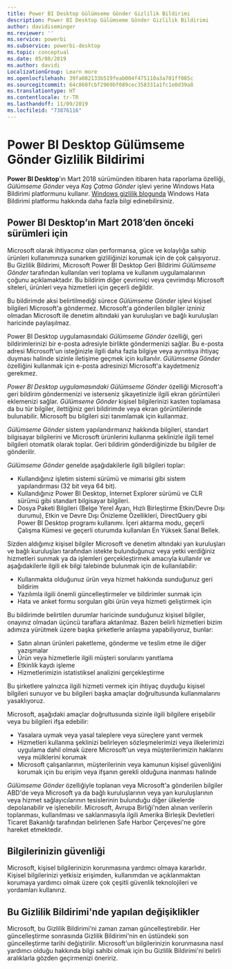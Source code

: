 ```yaml
---
title: Power BI Desktop Gülümseme Gönder Gizlilik Bildirimi
description: Power BI Desktop Gülümseme Gönder Gizlilik Bildirimi
author: davidiseminger
ms.reviewer: ''
ms.service: powerbi
ms.subservice: powerbi-desktop
ms.topic: conceptual
ms.date: 05/08/2019
ms.author: davidi
LocalizationGroup: Learn more
ms.openlocfilehash: 39fa082133b519feab004f475110a3a701ff085c
ms.sourcegitcommit: 64c860fcbf2969bf089cec358331a1fc1e0d39a8
ms.translationtype: HT
ms.contentlocale: tr-TR
ms.lasthandoff: 11/09/2019
ms.locfileid: "73876116"
---
```

# <a name="power-bi-desktop-send-a-smile-privacy-statement"></a>Power BI Desktop Gülümseme Gönder Gizlilik Bildirimi

**Power BI Desktop**’ın Mart 2018 sürümünden itibaren hata raporlama özelliği, *Gülümseme Gönder* veya *Kaş Çatma Gönder* işlevi yerine Windows Hata Bildirimi platformunu kullanır. [Windows gizlilik blogunda](https://blogs.windows.com/windowsexperience/2018/01/24/microsoft-introduces-new-privacy-tools-ahead-of-data-privacy-day/) Windows Hata Bildirimi platformu hakkında daha fazla bilgi edinebilirsiniz. 

## <a name="for-versions-of-power-bi-desktop-prior-to-march-2018"></a>Power BI Desktop’ın Mart 2018’den önceki sürümleri için

Microsoft olarak ihtiyacınız olan performansa, güce ve kolaylığa sahip ürünleri kullanımınıza sunarken gizliliğinizi korumak için de çok çalışıyoruz. Bu Gizlilik Bildirimi, Microsoft Power BI Desktop Geri Bildirimi *Gülümseme Gönder* tarafından kullanılan veri toplama ve kullanım uygulamalarının çoğunu açıklamaktadır. Bu bildirim diğer çevrimiçi veya çevrimdışı Microsoft siteleri, ürünleri veya hizmetleri için geçerli değildir.

Bu bildirimde aksi belirtilmediği sürece *Gülümseme Gönder* işlevi kişisel bilgileri Microsoft'a göndermez. Microsoft'a gönderilen bilgiler izniniz olmadan Microsoft ile denetim altındaki yan kuruluşları ve bağlı kuruluşları haricinde paylaşılmaz.

Power BI Desktop uygulamasındaki *Gülümseme Gönder* özelliği, geri bildirimlerinizi bir e-posta adresiyle birlikte göndermenizi sağlar. Bu e-posta adresi Microsoft'un isteğinizle ilgili daha fazla bilgiye veya ayrıntıya ihtiyaç duyması halinde sizinle iletişime geçmek için kullanılır. *Gülümseme Gönder* özelliğini kullanmak için e-posta adresinizi Microsoft'a kaydetmeniz gerekmez.

*Power BI Desktop uygulamasındaki Gülümseme Gönder* özelliği Microsoft'a geri bildirim göndermenizi ve isterseniz şikayetinizle ilgili ekran görüntüleri eklemenizi sağlar. *Gülümseme Gönder* kişisel bilgilerinizi kasten toplamasa da bu tür bilgiler, ilettiğiniz geri bildirimde veya ekran görüntülerinde bulunabilir. Microsoft bu bilgileri sizi tanımlamak için kullanmaz.

*Gülümseme Gönder* sistem yapılandırmanız hakkında bilgileri, standart bilgisayar bilgilerini ve Microsoft ürünlerini kullanma şeklinizle ilgili temel bilgileri otomatik olarak toplar. Geri bildirim gönderdiğinizde bu bilgiler de gönderilir.

*Gülümseme Gönder* genelde aşağıdakilerle ilgili bilgileri toplar:

* Kullandığınız işletim sistemi sürümü ve mimarisi gibi sistem yapılandırması (32 bit veya 64 bit).
* Kullandığınız Power BI Desktop, Internet Explorer sürümü ve CLR sürümü gibi standart bilgisayar bilgileri.
* Dosya Paketi Bilgileri (Belge Yerel Ayarı, Hızlı Birleştirme Etkin/Devre Dışı durumu), Etkin ve Devre Dışı Önizleme Özellikleri, DirectQuery gibi Power BI Desktop programı kullanımı. İçeri aktarma modu, geçerli Çalışma Kümesi ve geçerli oturumda kullanılan En Yüksek Sanal Bellek.

Sizden aldığımız kişisel bilgiler Microsoft ve denetim altındaki yan kuruluşları ve bağlı kuruluşları tarafından istekte bulunduğunuz veya yetki verdiğiniz hizmetleri sunmak ya da işlemleri gerçekleştirmek amacıyla kullanılır ve aşağıdakilerle ilgili ek bilgi talebinde bulunmak için de kullanılabilir:

* Kullanmakta olduğunuz ürün veya hizmet hakkında sunduğunuz geri bildirim
* Yazılımla ilgili önemli güncelleştirmeler ve bildirimler sunmak için
* Hata ve anket formu sorguları gibi ürün veya hizmeti geliştirmek için

Bu bildirimde belirtilen durumlar haricinde sunduğunuz kişisel bilgiler, onayınız olmadan üçüncü taraflara aktarılmaz. Bazen belirli hizmetleri bizim adımıza yürütmek üzere başka şirketlerle anlaşma yapabiliyoruz, bunlar:

* Satın alınan ürünleri paketleme, gönderme ve teslim etme ile diğer yazışmalar
* Ürün veya hizmetlerle ilgili müşteri sorularını yanıtlama
* Etkinlik kaydı işleme
* Hizmetlerimizin istatistiksel analizini gerçekleştirme

Bu şirketlere yalnızca ilgili hizmeti vermek için ihtiyaç duyduğu kişisel bilgileri sunuyor ve bu bilgileri başka amaçlar doğrultusunda kullanmalarını yasaklıyoruz.

Microsoft, aşağıdaki amaçlar doğrultusunda sizinle ilgili bilgilere erişebilir veya bu bilgileri ifşa edebilir:

* Yasalara uymak veya yasal taleplere veya süreçlere yanıt vermek
* Hizmetleri kullanma şeklinizi belirleyen sözleşmelerimizi veya ilkelerimizi uygulama dahil olmak üzere Microsoft'un veya müşterilerimizin haklarını veya mülklerini korumak
* Microsoft çalışanlarının, müşterilerinin veya kamunun kişisel güvenliğini korumak için bu erişim veya ifşanın gerekli olduğuna inanması halinde

*Gülümseme Gönder* özelliğiyle toplanan veya Microsoft'a gönderilen bilgiler ABD'de veya Microsoft ya da bağlı kuruluşlarının veya yan kuruluşlarının veya hizmet sağlayıcılarının tesislerinin bulunduğu diğer ülkelerde depolanabilir ve işlenebilir. Microsoft, Avrupa Birliği'nden alınan verilerin toplanması, kullanılması ve saklanmasıyla ilgili Amerika Birleşik Devletleri Ticaret Bakanlığı tarafından belirlenen Safe Harbor Çerçevesi'ne göre hareket etmektedir.

## <a name="security-of-your-information"></a>Bilgilerinizin güvenliği
Microsoft, kişisel bilgilerinizin korunmasına yardımcı olmaya kararlıdır. Kişisel bilgilerinizi yetkisiz erişimden, kullanımdan ve açıklanmaktan korumaya yardımcı olmak üzere çok çeşitli güvenlik teknolojileri ve yordamları kullanırız.

## <a name="changes-to-this-privacy-statement"></a>Bu Gizlilik Bildirimi'nde yapılan değişiklikler
Microsoft, bu Gizlilik Bildirimi'ni zaman zaman güncelleştirebilir. Her güncelleştirme sonrasında Gizlilik Bildirimi'nin en üstündeki son güncelleştirme tarihi değiştirilir. Microsoft'un bilgilerinizin korunmasına nasıl yardımcı olduğu hakkında bilgi sahibi olmak için bu Gizlilik Bildirimi'ni belirli aralıklarla gözden geçirmenizi öneririz.

